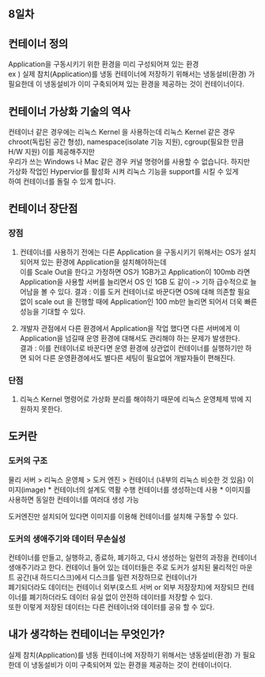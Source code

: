 ## 8일차

## 컨테이너 정의
Application을 구동시키기 위한 환경을 미리 구성되어져 있는 환경<br>
ex ) 실제 참치(Application)를 냉동 컨테이너에 저장하기 위해서는 냉동설비(환경) 가 필요한데 이 냉동설비가 이미 구축되어져 있는 환경을 제공하는 것이 컨테이너이다. <br>

## 컨테이너 가상화 기술의 역사
컨테이너 같은 경우에는 리눅스 Kernel 을 사용하는데 리눅스 Kernel 같은 경우 <br>
chroot(독립된 공간 형성), namespace(isolate 기능 지원), cgroup(필요한 만큼 H/W 지원) 이를 제공해주지만 <br>
우리가 쓰는 Windows 나 Mac 같은 경우 커널 명령어를 사용할 수 없습니다. 하지만 가상화 작업인 Hypervior를 활성화 시켜 리눅스 기능을 support를 시킬 수 있게 <br>
하여 컨테이너를 돌릴 수 있게 합니다.

## 컨테이너 장단점
### 장점
1. 컨테이너를 사용하기 전에는 다른 Application 을 구동시키기 위해서는 OS가 설치되어져 있는 환경에 Application을 설치해야하는데 <br>
이를 Scale Out을 한다고 가정하면 OS가 1GB가고 Application이 100mb 라면 Application을 사용할 서버를 늘리면서 OS 인 1GB 도 같이 -> 기하 급수적으로 늘어남을 볼 수 있다.
결과 : 이를 도커 컨테이너로 바꾼다면 OS에 대해 의존할 필요 없이 scale out 을 진행할 때에 Application인 100 mb만 늘리면 되어서 더욱 빠른 성능을 기대할 수 있다.

2. 개발자 관점에서 다른 환경에서 Application을 작업 했다면 다른 서버에게 이 Application을 넘길때 운영 환경에 대해서도 관리해야 하는 문제가 발생한다. <br>
결과 : 이를 컨테이너로 바꾼다면 운영 환경에 상관없이 컨테이너를 실행하기만 하면 되어 다른 운영환경에서도 별다른 세팅이 필요없어 개발자들이 편해진다.

### 단점
1. 리눅스 Kernel 명령어로 가상화 분리를 해야하기 때문에 리눅스 운영체제 밖에 지원하지 못한다.

## 도커란
### 도커의 구조
물리 서버 > 리눅스 운영체 > 도커 엔진 > 컨테이너 (내부의 리눅스 비슷한 것 있음)
이미지(image)
    * 컨테이너의 설계도 역활 수행 컨테이너를 생성하는데 사용
    * 이미지를 사용하면 동일한 컨테이너를 여러대 생성 가능

도커엔진만 설치되어 있다면 이미지를 이용해 컨테이너를 설치해 구동할 수 있다.

### 도커의 생애주기와 데이터 무손실성
컨테이너를 만들고, 실행하고, 종료하, 폐기하고, 다시 생성하는 일련의 과정을 컨테이너 생애주기라고 한다.
컨테이너 들어 있는 데이터들은 주로 도커가 설치된 물리적인 마운트 공간(내 하드디스크)에서 디스크를 일련 저장하므로 컨테이너가 <br>
폐기되더라도 데이터는 컨테이너 외부(호스트 서버 or 외부 저장장치)에 저장되므 컨테이너를 폐기하더라도 데이터 유실 없이 안전하 데이터를 저장할 수 있다. <br>
또한 이렇게 저장된 데이터는 다른 컨테이너와 데이터를 공유 할 수 있다.


## 내가 생각하는 컨테이너는 무엇인가?
실제 참치(Application)를 냉동 컨테이너에 저장하기 위해서는 냉동설비(환경) 가 필요한데 이 냉동설비가 이미 구축되어져 있는 환경을 제공하는 것이 컨테이너이다. <br>